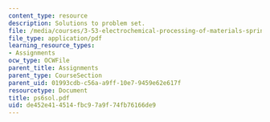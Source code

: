 ```yaml
---
content_type: resource
description: Solutions to problem set.
file: /media/courses/3-53-electrochemical-processing-of-materials-spring-2001/de452e414514fbc97a9f74fb76166de9_ps6sol.pdf
file_type: application/pdf
learning_resource_types:
- Assignments
ocw_type: OCWFile
parent_title: Assignments
parent_type: CourseSection
parent_uid: 01993cdb-c56a-a9ff-10e7-9459e62e617f
resourcetype: Document
title: ps6sol.pdf
uid: de452e41-4514-fbc9-7a9f-74fb76166de9
---
```

